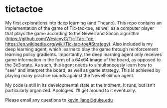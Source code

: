 # tictactoe

My first explorations into deep learning (and Theano). This repo contains an implementation of the game of Tic-tac-toe, as well as a computer player that plays the game according to the Newell and Simon algorithm (https://github.com/WesleyyC/Tic-Tac-Toe, https://en.wikipedia.org/wiki/Tic-tac-toe#Strategy). Also included is my deep learning agent, which learns to play the game through reinforcement learning policy gradients. Importantly, the deep learning agent only receives game information in the form of a 64x64 image of the board, as opposed to the 3x3 state. As such, this agent needs to simultaneously learn how to "see" and interpret the board, as well as game strategy. This is achieved by playing many practice rounds against the Newell-Simon agent.

My code is still in its developmental state at the moment. It runs, but isn't particularly organized. Apologies. I'll get around to it eventually. 

Please email any questions to kevin.liang@duke.edu
